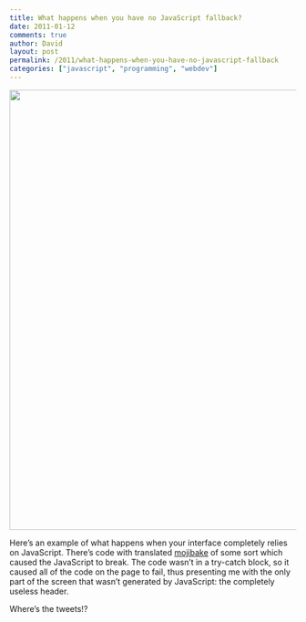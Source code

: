 ```yaml
---
title: What happens when you have no JavaScript fallback?
date: 2011-01-12
comments: true
author: David
layout: post
permalink: /2011/what-happens-when-you-have-no-javascript-fallback
categories: ["javascript", "programming", "webdev"]
---
```

[<img src="http://davidbcalhoun.com/wp-content/uploads/2011/01/twitter-fallback.png" alt="" title="Twitter no-JavaScript fallback" width="1036" height="772" class="aligncenter size-full wp-image-556" />][1]

Here&#8217;s an example of what happens when your interface completely relies on JavaScript. There&#8217;s code with translated [mojibake][2] of some sort which caused the JavaScript to break. The code wasn&#8217;t in a try-catch block, so it caused all of the code on the page to fail, thus presenting me with the only part of the screen that wasn&#8217;t generated by JavaScript: the completely useless header.

Where&#8217;s the tweets!?

 [1]: http://davidbcalhoun.com/wp-content/uploads/2011/01/twitter-fallback.png
 [2]: http://en.wikipedia.org/wiki/Mojibake